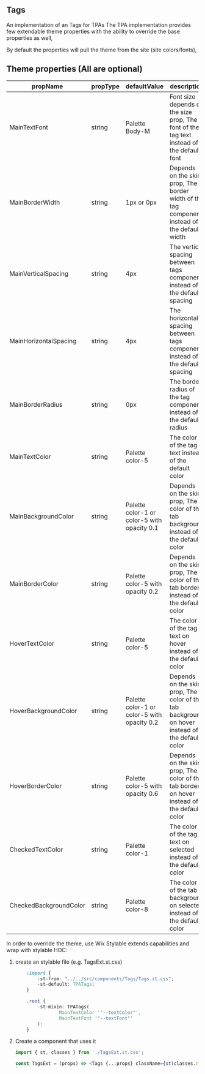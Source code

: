 ## Tags
An implementation of an Tags for TPAs
The TPA implementation provides few extendable theme properties with the ability to override the base properties as well,

By default the properties will pull the theme from the site (site colors/fonts),

## Theme properties (All are optional)

| propName   | propType | defaultValue | description |
|------------|----------|--------------|-------------|
| MainTextFont  | string   | Palette Body-M | Font size depends on the size prop, The font of the tag text instead of the default font |
| MainBorderWidth  | string   | 1px or 0px | Depends on the skin prop, The border width of the tag component instead of the default width |
| MainVerticalSpacing  | string   | 4px | The vertical spacing between tags component instead of the default spacing |
| MainHorizontalSpacing  | string   | 4px | The horizontal spacing between tags component instead of the default spacing |
| MainBorderRadius  | string   | 0px | The border radius of the tag component instead of the default radius |
| MainTextColor | string   | Palette color-5 | The color of the tag text instead of the default color |
| MainBackgroundColor | string   | Palette color-1 or color-5 with opacity 0.1 | Depends on the skin prop, The color of the tab background instead of the default color |
| MainBorderColor | string   | Palette color-5 with opacity 0.2 | Depends on the skin prop, The color of the tab border instead of the default color |
| HoverTextColor | string   | Palette color-5 | The color of the tag text on hover instead of the default color |
| HoverBackgroundColor | string   | Palette color-1 or color-5 with opacity 0.2 | Depends on the skin prop, The color of the tab background on hover instead of the default color |
| HoverBorderColor | string   | Palette color-5 with opacity 0.6 | Depends on the skin prop, The color of the tab border on hover instead of the default color |
| CheckedTextColor | string   | Palette color-1 | The color of the tag text on selected instead of the default color |
| CheckedBackgroundColor | string   | Palette color-8 | The color of the tab background on selected instead of the default color |

In order to override the theme, use Wix Stylable extends capabilities and wrap with stylable HOC:

1. create an stylable file (e.g. TagsExt.st.css)
    ``` css
        :import {
            -st-from: "../../src/components/Tags/Tags.st.css";
            -st-default: TPATags;
        }

        .root {
            -st-mixin: TPATags(
                    MainTextColor '"--textColor"',
                    MainTextFont '"--textFont"'
            );
        }
    ```

2. Create a component that uses it
    ``` javascript
    import { st, classes } from './TagsExt.st.css';

    const TagsExt = (props) => <Tags {...props} className={st(classes.root)} />;
    `
